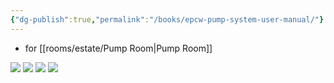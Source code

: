 ```yaml
---
{"dg-publish":true,"permalink":"/books/epcw-pump-system-user-manual/"}
---
```


* for [[rooms/estate/Pump Room\|Pump Room]]

![](https://i.imgur.com/IRHczFF.jpeg)
![](https://i.imgur.com/0TX9vNV.jpeg)
![](https://i.imgur.com/0amrJaY.jpeg)
![](https://i.imgur.com/XycLOTx.jpeg)
